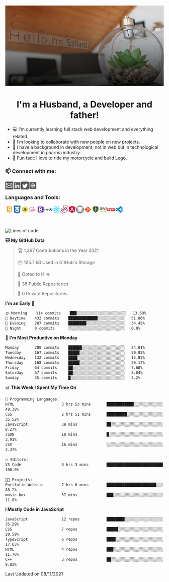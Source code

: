 <div align="center">

![](https://github.com/mihocsaszilard/mihocsaszilard/blob/main/assets/github-readme-image-1000x505.png?raw=true)

# I'm a Husband, a Developer and father!

</div>

- 💻 I’m currently learning full stack web development and everything related.
- 🔌 I’m looking to collaborate with new people on new projects.
- :test_tube: I have a background in development, not in web but in technological development in pharma industry.
- 💯 Fun fact: I love to ride my motorcycle and build Lego.

<div>

<h3>📫 Connect with me:</h3>

[<img align="left" alt="send me an email" width="25px" src="https://github.com/mihocsaszilard/mihocsaszilard/blob/main/assets/mail.svg" />](mihocsa48@gmail.com)
[<img align="left" alt="linkedin profile" width="25px" src="https://github.com/mihocsaszilard/mihocsaszilard/blob/main/assets/linkedin.svg" />][linkedin]
[<img align="left" alt="twitter profile" width="25px" src="https://github.com/mihocsaszilard/mihocsaszilard/blob/main/assets/twitter.svg" />][twitter]
[<img align="left" alt="portfolio website" width="25px" src="https://github.com/mihocsaszilard/mihocsaszilard/blob/main/assets/website.svg" />][website]

</div>
<br>

<h3 >Languages and Tools:</h3>

  <img align="left" alt="html" width="25px" src="https://github.com/mihocsaszilard/mihocsaszilard/blob/main/assets/html.svg" />
  <img align="left" alt="css" width="25px" src="https://github.com/mihocsaszilard/mihocsaszilard/blob/main/assets/css.svg" />
  <img align="left" alt="javascript" width="25px" src="https://github.com/mihocsaszilard/mihocsaszilard/blob/main/assets/js.svg" />
  <img align="left" alt="sass" width="25px" src="https://github.com/mihocsaszilard/mihocsaszilard/blob/main/assets/sass.svg" />
  <img align="left" alt="bootstrap" width="25px" src="https://github.com/mihocsaszilard/mihocsaszilard/blob/main/assets/bootstrap.svg" />
  <img align="left" alt="node js" width="25px" src="https://github.com/mihocsaszilard/mihocsaszilard/blob/main/assets/node.svg" />
  <img align="left" alt="react" width="25px" src="https://github.com/mihocsaszilard/mihocsaszilard/blob/main/assets/react.svg" />
  <img align="left" alt="jest" width="25px" src="https://github.com/mihocsaszilard/mihocsaszilard/blob/main/assets/jest.svg" />
  <img align="left" alt="angular" width="25px" src="https://github.com/mihocsaszilard/mihocsaszilard/blob/main/assets/angular.svg" />
  <img align="left" alt="jest" width="25px" src="https://github.com/mihocsaszilard/mihocsaszilard/blob/main/assets/material.png" />
  <img align="left" alt="git" width="25px" src="https://github.com/mihocsaszilard/mihocsaszilard/blob/main/assets/git.svg" />
  <img align="left" alt="mongo db" width="25px" src="https://github.com/mihocsaszilard/mihocsaszilard/blob/main/assets/mongodb.svg" />
  <img align="left" alt="amazon web services" width="25px" src="https://github.com/mihocsaszilard/mihocsaszilard/blob/main/assets/aws.svg" />
  <img align="left" alt="npm package manager" width="25px" src="https://github.com/mihocsaszilard/mihocsaszilard/blob/main/assets/npm.svg" />
  <img align="left" alt="visual studio code" width="25px" src="https://github.com/mihocsaszilard/mihocsaszilard/blob/main/assets/vscode.svg" />
<br>
<h3></h3>

<div >
<br>

<!-- [![Szilard's GitHub stats](https://github-readme-stats.vercel.app/api?username=mihocsaszilard&hide=stars,contribs&show_icons=true&theme=dark&hide_border)](https://github.com/anuraghazra/github-readme-stats)

</div>

<div >

[![Top Langs](https://github-readme-stats.vercel.app/api/top-langs/?username=mihocsaszilard&layout=compact&theme=dark)](https://github.com/anuraghazra/github-readme-stats)

</div> -->

<!--START_SECTION:waka-->
![Lines of code](https://img.shields.io/badge/From%20Hello%20World%20I%27ve%20Written-643261%20lines%20of%20code-blue)

**🐱 My GitHub Data** 

> 🏆 1,367 Contributions in the Year 2021
 > 
> 📦 125.7 kB Used in GitHub's Storage 
 > 
> 💼 Opted to Hire
 > 
> 📜 36 Public Repositories 
 > 
> 🔑 0 Private Repositories  
 > 
**I'm an Early 🐤** 

```text
🌞 Morning    114 commits    ███░░░░░░░░░░░░░░░░░░░░░░   13.69% 
🌆 Daytime    432 commits    █████████████░░░░░░░░░░░░   51.86% 
🌃 Evening    287 commits    ████████░░░░░░░░░░░░░░░░░   34.45% 
🌙 Night      0 commits      ░░░░░░░░░░░░░░░░░░░░░░░░░   0.0%

```
📅 **I'm Most Productive on Monday** 

```text
Monday       200 commits    ██████░░░░░░░░░░░░░░░░░░░   24.01% 
Tuesday      167 commits    █████░░░░░░░░░░░░░░░░░░░░   20.05% 
Wednesday    132 commits    ████░░░░░░░░░░░░░░░░░░░░░   15.85% 
Thursday     168 commits    █████░░░░░░░░░░░░░░░░░░░░   20.17% 
Friday       64 commits     ██░░░░░░░░░░░░░░░░░░░░░░░   7.68% 
Saturday     67 commits     ██░░░░░░░░░░░░░░░░░░░░░░░   8.04% 
Sunday       35 commits     █░░░░░░░░░░░░░░░░░░░░░░░░   4.2%

```


📊 **This Week I Spent My Time On** 

```text
💬 Programming Languages: 
HTML                     3 hrs 53 mins       ████████████░░░░░░░░░░░░░   48.38% 
CSS                      2 hrs 51 mins       █████████░░░░░░░░░░░░░░░░   35.52% 
JavaScript               39 mins             ██░░░░░░░░░░░░░░░░░░░░░░░   8.27% 
JSON                     18 mins             █░░░░░░░░░░░░░░░░░░░░░░░░   3.91% 
JSX                      16 mins             ░░░░░░░░░░░░░░░░░░░░░░░░░   3.37%

🔥 Editors: 
VS Code                  8 hrs 3 mins        █████████████████████████   100.0%

🐱‍💻 Projects: 
Portfolio Website        7 hrs 6 mins        ██████████████████████░░░   88.2% 
music-box                57 mins             ███░░░░░░░░░░░░░░░░░░░░░░   11.8%

```

**I Mostly Code in JavaScript** 

```text
JavaScript               12 repos            ████████░░░░░░░░░░░░░░░░░   35.29% 
CSS                      7 repos             █████░░░░░░░░░░░░░░░░░░░░   20.59% 
TypeScript               6 repos             ████░░░░░░░░░░░░░░░░░░░░░   17.65% 
HTML                     4 repos             ███░░░░░░░░░░░░░░░░░░░░░░   11.76% 
C++                      3 repos             ██░░░░░░░░░░░░░░░░░░░░░░░   8.82%

```



 Last Updated on 08/11/2021
<!--END_SECTION:waka-->

<!---
mihocsaszilard/mihocsaszilard is a ✨ special ✨ repository because its `README.md` (this file) appears on your GitHub profile.
You can click the Preview link to take a look at your changes.
--->

[linkedin]: https://www.linkedin.com/in/mihocsaszilard/
[twitter]: https://twitter.com/MihocsaS
[website]: https://mihocsaszilard.github.io/Portfolio-Website-CF/
